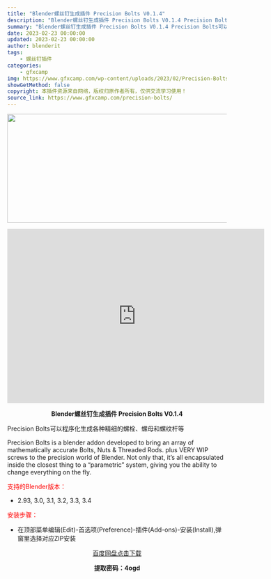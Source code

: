 ```yaml
---
title: "Blender螺丝钉生成插件 Precision Bolts V0.1.4"
description: "Blender螺丝钉生成插件 Precision Bolts V0.1.4 Precision Bolts可以程序化生成各种精细的螺栓、螺母和螺纹杆等 Precision Bolts is a ble..."
summary: "Blender螺丝钉生成插件 Precision Bolts V0.1.4 Precision Bolts可以程序化生成各种精细的螺栓、螺母和螺纹杆等 Precision Bolts is a ble..."
date: 2023-02-23 00:00:00
updated: 2023-02-23 00:00:00
author: blenderit
tags: 
    - 螺丝钉插件
categories:
    - gfxcamp
img: https://www.gfxcamp.com/wp-content/uploads/2023/02/Precision-Bolts.jpg
showGetMethod: false
copyright: 本插件资源来自网络，版权归原作者所有，仅供交流学习使用！
source_link: https://www.gfxcamp.com/precision-bolts/
---
```

<div><p><img decoding="async" class="aligncenter size-full wp-image-109660" src="https://www.gfxcamp.com/wp-content/uploads/2023/02/Precision-Bolts.jpg" data-src="https://www.gfxcamp.com/wp-content/uploads/2023/02/Precision-Bolts.jpg" alt="" width="590" height="250" data-srcset="https://www.gfxcamp.com/wp-content/uploads/2023/02/Precision-Bolts.jpg 590w, https://www.gfxcamp.com/wp-content/uploads/2023/02/Precision-Bolts-150x64.jpg 150w" data-sizes="(max-width: 590px) 100vw, 590px"></p><p style="text-align: center;"><iframe loading="lazy" src="https://player.youku.com/embed/XNTkzNzg1MDQwMA==" width="590" height="400" frameborder="0" allowfullscreen="allowfullscreen" data-mce-fragment="1"></iframe></p><p style="text-align: center;"><strong>Blender螺丝钉生成插件 Precision Bolts V0.1.4</strong></p><p>Precision Bolts可以程序化生成各种精细的螺栓、螺母和螺纹杆等</p><p>Precision Bolts is a blender addon developed to bring an array of mathematically accurate Bolts, Nuts &amp; Threaded Rods. plus VERY WIP screws to the precision world of Blender. Not only that, it’s all encapsulated inside the closest thing to a “parametric” system, giving you the ability to change everything on the fly.</p><p style="text-align: left;"><span style="color: #ff0000;">支持的Blender版本：</span></p><ul>
<li style="text-align: left;">2.93, 3.0, 3.1, 3.2, 3.3, 3.4</li>
</ul><p style="text-align: left;"><span style="color: #ff0000;">安装步骤：</span></p><ul>
<li>在顶部菜单编辑(Edit)-首选项(Preference)-插件(Add-ons)-安装(Install),弹窗里选择对应ZIP安装</li>
</ul><p style="text-align: center;"><a class="maxbutton-3 maxbutton maxbutton-baidu" target="_blank" rel="noopener" href="https://pan.baidu.com/s/1jI3s_N1C60iaiS3jjaQ5AQ?pwd=4ogd"><span class="mb-text">百度网盘点击下载</span></a></p><p style="text-align: center;"><strong>提取密码：4ogd</strong></p></div>